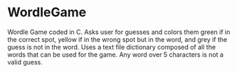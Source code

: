 # WordleGame
Wordle Game coded in C. Asks user for guesses and colors them green if in the correct spot, yellow if in the wrong spot but in the word, and grey if the guess is not in the word. Uses a text file dictionary composed of all the words that can be used for the game. Any word over 5 characters is not a valid guess.
